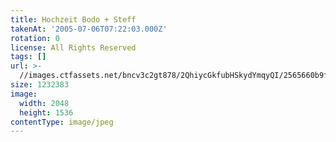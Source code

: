 ```yaml
---
title: Hochzeit Bodo + Steff
takenAt: '2005-07-06T07:22:03.000Z'
rotation: 0
license: All Rights Reserved
tags: []
url: >-
  //images.ctfassets.net/bncv3c2gt878/2QhiycGkfubHSkydYmqyQI/2565660b9f40cd914fa5502193188a31/hochzeit-bodo--steff_4560370640_o
size: 1232383
image:
  width: 2048
  height: 1536
contentType: image/jpeg
---
```


